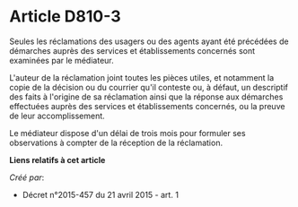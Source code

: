# Article D810-3

Seules les réclamations des usagers ou des agents ayant été précédées de démarches auprès des services et établissements
concernés sont examinées par le médiateur. 

L'auteur de la réclamation joint toutes les pièces utiles, et notamment la copie de la décision ou du courrier qu'il conteste
ou, à défaut, un descriptif des faits à l'origine de sa réclamation ainsi que la réponse aux démarches effectuées auprès des
services et établissements concernés, ou la preuve de leur accomplissement. 

Le médiateur dispose d'un délai de trois mois pour formuler ses observations à compter de la réception de la réclamation.

**Liens relatifs à cet article**

_Créé par_:

  - Décret n°2015-457 du 21 avril 2015 - art. 1
